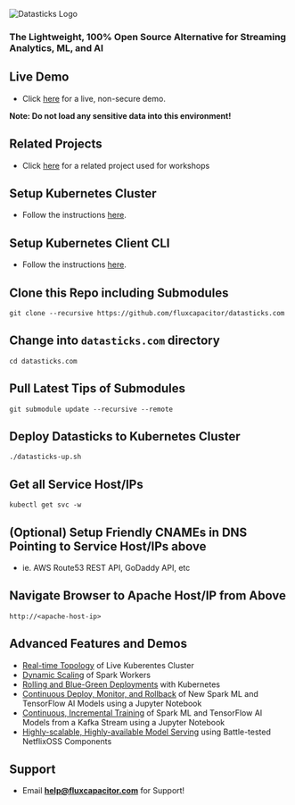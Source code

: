 ![Datasticks Logo](https://s3-us-west-2.amazonaws.com/advancedspark.com/img/datasticks-logo.png)

### The Lightweight, 100% Open Source Alternative for Streaming Analytics, ML, and AI

## Live Demo
* Click [here](http://datasticks.com) for a live, non-secure demo.  

**Note:  Do not load any sensitive data into this environment!**

## Related Projects
* Click [here](https://github.com/fluxcapacitor/pipeline) for a related project used for workshops

## Setup Kubernetes Cluster
* Follow the instructions [here](https://github.com/fluxcapacitor/kubernetes.ml#setup-a-new-kubernetes-cluster).

## Setup Kubernetes Client CLI
* Follow the instructions [here](https://github.com/fluxcapacitor/kubernetes.ml#install-kubernetes-client).

## Clone this Repo including Submodules
```
git clone --recursive https://github.com/fluxcapacitor/datasticks.com
```

## Change into `datasticks.com` directory
```
cd datasticks.com
```

## Pull Latest Tips of Submodules
```
git submodule update --recursive --remote
```

## Deploy Datasticks to Kubernetes Cluster
```
./datasticks-up.sh
```

## Get all Service Host/IPs
```
kubectl get svc -w
```

## (Optional) Setup Friendly CNAMEs in DNS Pointing to Service Host/IPs above
* ie. AWS Route53 REST API, GoDaddy API, etc

## Navigate Browser to Apache Host/IP from Above
```
http://<apache-host-ip>
```

## Advanced Features and Demos
* [Real-time Topology](http://kuberentes.datasticks.com) of Live Kuberentes Cluster
* [Dynamic Scaling](https://github.com/fluxcapacitor/kubernetes.ml#kubernetes-fu) of Spark Workers
* [Rolling and Blue-Green Deployments](https://github.com/fluxcapacitor/kubernetes.ml#kubernetes-fu) with  Kubernetes
* [Continuous Deploy, Monitor, and Rollback](http://jupyter.datasticks.com) of New Spark ML and TensorFlow AI Models using a Jupyter Notebook
* [Continuous, Incremental Training]() of Spark ML and TensorFlow AI Models from a Kafka Stream using a Jupyter Notebook
* [Highly-scalable, Highly-available Model Serving](http://dashboard.datasticks.com) using Battle-tested NetflixOSS Components

## Support
* Email **help@fluxcapacitor.com** for Support!
